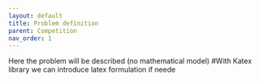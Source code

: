 ```yaml
---
layout: default
title: Problem definition
parent: Competition
nav_order: 1
---
```

Here the problem will be described (no mathematical model)
#With Katex library we can introduce latex formulation if neede